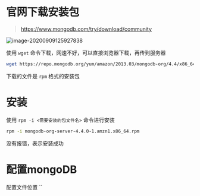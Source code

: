 # 官网下载安装包

> https://www.mongodb.com/try/download/community

![image-20200909125927838](http://39.96.170.240:81/6aa5d763-233b-4207-b3ce-1f506ebdf8ba.png)

使用 `wget` 命令下载，网速不好，可以直接浏览器下载，再传到服务器

```bash
wget https://repo.mongodb.org/yum/amazon/2013.03/mongodb-org/4.4/x86_64/RPMS/mongodb-org-server-4.4.0-1.amzn1.x86_64.rpm
```

下载的文件是 `rpm` 格式的安装包

# 安装

使用 `rpm -i <需要安装的包文件名>` 命令进行安装

```bash
rpm -i mongodb-org-server-4.4.0-1.amzn1.x86_64.rpm
```

没有报错，表示安装成功

# 配置mongoDB

配置文件位置 ``













